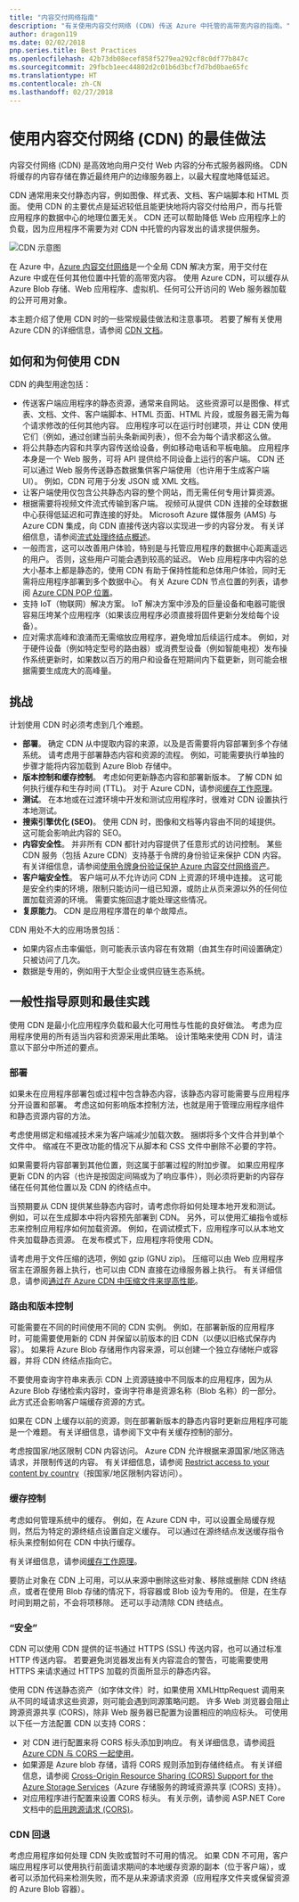 ```yaml
---
title: "内容交付网络指南"
description: "有关使用内容交付网络 (CDN) 传送 Azure 中托管的高带宽内容的指南。"
author: dragon119
ms.date: 02/02/2018
pnp.series.title: Best Practices
ms.openlocfilehash: 42b73db08ecef858f5279ea292cf8c0df77b847c
ms.sourcegitcommit: 29fbcb1eec44802d2c01b6d3bcf7d7bd0bae65fc
ms.translationtype: HT
ms.contentlocale: zh-CN
ms.lasthandoff: 02/27/2018
---
```

# <a name="best-practices-for-using-content-delivery-networks-cdns"></a>使用内容交付网络 (CDN) 的最佳做法

内容交付网络 (CDN) 是高效地向用户交付 Web 内容的分布式服务器网络。 CDN 将缓存的内容存储在靠近最终用户的边缘服务器上，以最大程度地降低延迟。 

CDN 通常用来交付静态内容，例如图像、样式表、文档、客户端脚本和 HTML 页面。 使用 CDN 的主要优点是延迟较低且能更快地将内容交付给用户，而与托管应用程序的数据中心的地理位置无关。 CDN 还可以帮助降低 Web 应用程序上的负载，因为应用程序不需要为对 CDN 中托管的内容发出的请求提供服务。
 
![CDN 示意图](./images/cdn/CDN.png)

在 Azure 中，[Azure 内容交付网络](/azure/cdn/cdn-overview)是一个全局 CDN 解决方案，用于交付在 Azure 中或在任何其他位置中托管的高带宽内容。 使用 Azure CDN，可以缓存从 Azure Blob 存储、Web 应用程序、虚拟机、任何可公开访问的 Web 服务器加载的公开可用对象。 

本主题介绍了使用 CDN 时的一些常规最佳做法和注意事项。 若要了解有关使用 Azure CDN 的详细信息，请参阅 [CDN 文档](/azure/cdn/)。

## <a name="how-and-why-a-cdn-is-used"></a>如何和为何使用 CDN

CDN 的典型用途包括：  

* 传送客户端应用程序的静态资源，通常来自网站。 这些资源可以是图像、样式表、文档、文件、客户端脚本、HTML 页面、HTML 片段，或服务器无需为每个请求修改的任何其他内容。 应用程序可以在运行时创建项，并让 CDN 使用它们（例如，通过创建当前头条新闻列表），但不会为每个请求都这么做。
* 将公共静态内容和共享内容传送给设备，例如移动电话和平板电脑。 应用程序本身是一个 Web 服务，可将 API 提供给不同设备上运行的客户端。 CDN 还可以通过 Web 服务传送静态数据集供客户端使用（也许用于生成客户端 UI）。 例如，CDN 可用于分发 JSON 或 XML 文档。
* 让客户端使用仅包含公共静态内容的整个网站，而无需任何专用计算资源。
* 根据需要将视频文件流式传输到客户端。 视频可从提供 CDN 连接的全球数据中心获得低延迟和可靠连接的好处。 Microsoft Azure 媒体服务 (AMS) 与 Azure CDN 集成，向 CDN 直接传送内容以实现进一步的内容分发。 有关详细信息，请参阅[流式处理终结点概述](/azure/media-services/media-services-streaming-endpoints-overview)。
* 一般而言，这可以改善用户体验，特别是与托管应用程序的数据中心距离遥远的用户。 否则，这些用户可能会遇到较高的延迟。 Web 应用程序中内容的总大小基本上都是静态的，使用 CDN 有助于保持性能和总体用户体验，同时无需将应用程序部署到多个数据中心。 有关 Azure CDN 节点位置的列表，请参阅 [Azure CDN POP 位置](/azure/cdn/cdn-pop-locations/)。
* 支持 IoT（物联网）解决方案。 IoT 解决方案中涉及的巨量设备和电器可能很容易压垮某个应用程序（如果该应用程序必须直接将固件更新分发给每个设备）。
* 应对需求高峰和浪涌而无需缩放应用程序，避免增加后续运行成本。 例如，对于硬件设备（例如特定型号的路由器）或消费型设备（例如智能电视）发布操作系统更新时，如果数以百万的用户和设备在短期间内下载更新，则可能会根据需要生成庞大的高峰量。

## <a name="challenges"></a>挑战

计划使用 CDN 时必须考虑到几个难题。  

* **部署**。 确定 CDN 从中提取内容的来源，以及是否需要将内容部署到多个存储系统。 请考虑用于部署静态内容和资源的流程。 例如，可能需要执行单独的步骤才能将内容加载到 Azure Blob 存储中。
* **版本控制和缓存控制**。 考虑如何更新静态内容和部署新版本。 了解 CDN 如何执行缓存和生存时间 (TTL)。 对于 Azure CDN，请参阅[缓存工作原理](/azure/cdn/cdn-how-caching-works)。
* **测试**。 在本地或在过渡环境中开发和测试应用程序时，很难对 CDN 设置执行本地测试。
* **搜索引擎优化 (SEO)**。 使用 CDN 时，图像和文档等内容由不同的域提供。 这可能会影响此内容的 SEO。
* **内容安全性**。 并非所有 CDN 都针对内容提供了任意形式的访问控制。 某些 CDN 服务（包括 Azure CDN）支持基于令牌的身份验证来保护 CDN 内容。 有关详细信息，请参阅[使用令牌身份验证保护 Azure 内容交付网络资产](/azure/cdn/cdn-token-auth)。
* **客户端安全性**。 客户端可从不允许访问 CDN 上资源的环境中连接。 这可能是安全约束的环境，限制只能访问一组已知源，或防止从页来源以外的任何位置加载资源的环境。 需要实施回退才能处理这些情况。
* **复原能力**。 CDN 是应用程序潜在的单个故障点。 

CDN 用处不大的应用场景包括：  

* 如果内容点击率偏低，则可能表示该内容在有效期（由其生存时间设置确定）只被访问了几次。 
* 数据是专用的，例如用于大型企业或供应链生态系统。

## <a name="general-guidelines-and-good-practices"></a>一般性指导原则和最佳实践

使用 CDN 是最小化应用程序负载和最大化可用性与性能的良好做法。 考虑为应用程序使用的所有适当内容和资源采用此策略。 设计策略来使用 CDN 时，请注意以下部分中所述的要点。

### <a name="deployment"></a>部署
如果未在应用程序部署包或过程中包含静态内容，该静态内容可能需要与应用程序分开设置和部署。 考虑这如何影响版本控制方法，也就是用于管理应用程序组件和静态资源内容的方法。

考虑使用绑定和缩减技术来为客户端减少加载次数。 捆绑将多个文件合并到单个文件中。 缩减在不更改功能的情况下从脚本和 CSS 文件中删除不必要的字符。

如果需要将内容部署到其他位置，则这属于部署过程的附加步骤。 如果应用程序更新 CDN 的内容（也许是按固定间隔或为了响应事件），则必须将更新的内容存储在任何其他位置以及 CDN 的终结点中。

当预期要从 CDN 提供某些静态内容时，请考虑你将如何处理本地开发和测试。 例如，可以在生成脚本中将内容预先部署到 CDN。 另外，可以使用汇编指令或标志来控制应用程序如何加载资源。 例如，在调试模式下，应用程序可以从本地文件夹加载静态资源。 在发布模式下，应用程序将使用 CDN。

请考虑用于文件压缩的选项，例如 gzip (GNU zip)。 压缩可以由 Web 应用程序宿主在源服务器上执行，也可以由 CDN 直接在边缘服务器上执行。 有关详细信息，请参阅[通过在 Azure CDN 中压缩文件来提高性能](/azure/cdn/cdn-improve-performance)。


### <a name="routing-and-versioning"></a>路由和版本控制
可能需要在不同的时间使用不同的 CDN 实例。 例如，在部署新版的应用程序时，可能需要使用新的 CDN 并保留以前版本的旧 CDN（以便以旧格式保存内容）。 如果将 Azure Blob 存储用作内容来源，可以创建一个独立存储帐户或容器，并将 CDN 终结点指向它。 

不要使用查询字符串来表示 CDN 上资源链接中不同版本的应用程序，因为从 Azure Blob 存储检索内容时，查询字符串是资源名称（Blob 名称）的一部分。 此方式还会影响客户端缓存资源的方式。

如果在 CDN 上缓存以前的资源，则在部署新版本的静态内容时更新应用程序可能是一个难题。 有关详细信息，请参阅下文中有关缓存控制的部分。

考虑按国家/地区限制 CDN 内容访问。 Azure CDN 允许根据来源国家/地区筛选请求，并限制传送的内容。 有关详细信息，请参阅 [Restrict access to your content by country](/azure/cdn/cdn-restrict-access-by-country/)（按国家/地区限制内容访问）。

### <a name="cache-control"></a>缓存控制
考虑如何管理系统中的缓存。 例如，在 Azure CDN 中，可以设置全局缓存规则，然后为特定的源终结点设置自定义缓存。 可以通过在源终结点发送缓存指令标头来控制如何在 CDN 中执行缓存。 

有关详细信息，请参阅[缓存工作原理](/azure/cdn/cdn-how-caching-works)。

要防止对象在 CDN 上可用，可以从来源中删除这些对象、移除或删除 CDN 终结点，或者在使用 Blob 存储的情况下，将容器或 Blob 设为专用的。 但是，在生存时间到期之前，不会将项移除。 还可以手动清除 CDN 终结点。

### <a name="security"></a>“安全”

CDN 可以使用 CDN 提供的证书通过 HTTPS (SSL) 传送内容，也可以通过标准 HTTP 传送内容。 若要避免浏览器发出有关内容混合的警告，可能需要使用 HTTPS 来请求通过 HTTPS 加载的页面所显示的静态内容。

使用 CDN 传送静态资产（如字体文件）时，如果使用 XMLHttpRequest 调用来从不同的域请求这些资源，则可能会遇到同源策略问题。 许多 Web 浏览器会阻止跨源资源共享 (CORS)，除非 Web 服务器已配置为设置相应的响应标头。 可使用以下任一方法配置 CDN 以支持 CORS：

* 对 CDN 进行配置来将 CORS 标头添加到响应。 有关详细信息，请参阅[将 Azure CDN 与 CORS 一起使用](/azure/cdn/cdn-cors)。 
* 如果源是 Azure blob 存储，请将 CORS 规则添加到存储终结点。 有关详细信息，请参阅 [Cross-Origin Resource Sharing (CORS) Support for the Azure Storage Services](http://msdn.microsoft.com/library/azure/dn535601.aspx)（Azure 存储服务的跨域资源共享 (CORS) 支持）。
* 对应用程序进行配置来设置 CORS 标头。 有关示例，请参阅 ASP.NET Core 文档中的[启用跨源请求 (CORS)](/aspnet/core/security/cors)。

### <a name="cdn-fallback"></a>CDN 回退
考虑应用程序如何处理 CDN 失败或暂时不可用的情况。 如果 CDN 不可用，客户端应用程序可以使用执行前面请求期间的本地缓存资源的副本（位于客户端），或者可以添加代码来检测失败，而不是从来源请求资源（应用程序文件夹或保留资源的 Azure Blob 容器）。
